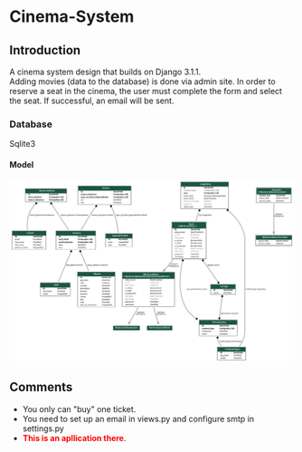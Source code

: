# Cinema-System
## Introduction
A cinema system design that builds on Django 3.1.1.  
Adding movies (data to the database) is done via admin site.
In order to reserve a seat in the cinema, the user must complete the form and select the seat. If successful, an email will be sent.
### Database
Sqlite3
#### Model
![My app model](myapp_models.png)
## Comments
* You only can "buy" one ticket.
* You need to set up an email in views.py and configure smtp in settings.py
* <span style="color:red">**This is an apllication there**</span>.


